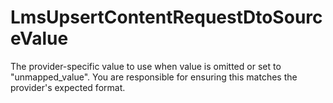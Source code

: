 # LmsUpsertContentRequestDtoSourceValue

The provider-specific value to use when value is omitted or set to "unmapped_value". You are responsible for ensuring this matches the provider's expected format.

